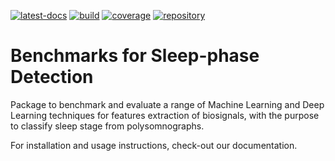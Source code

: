 <!--
SPDX-FileCopyrightText: Copyright © 2023 Idiap Research Institute <contact@idiap.ch>
SPDX-FileContributor: Samuel Michel <samuel.michel@idiap.ch>
SPDX-License-Identifier: GPL-3.0-or-later
-->

[![latest-docs](https://img.shields.io/badge/docs-v2.0.0-orange.svg)](https://sleepless.readthedocs.io/en/v2.0.0/)
[![build](https://gitlab.idiap.ch/biosignal/software/sleepless/badges/v2.0.0/pipeline.svg)](https://gitlab.idiap.ch/biosignal/software/sleepless/commits/v2.0.0)
[![coverage](https://gitlab.idiap.ch/biosignal/software/sleepless/badges/v2.0.0/coverage.svg)](https://www.idiap.ch/software/biosignal/docs/biosignal/software/sleepless/v2.0.0/coverage/index.html)
[![repository](https://img.shields.io/badge/gitlab-project-0000c0.svg)](https://gitlab.idiap.ch/biosignal/software/sleepless)

# Benchmarks for Sleep-phase Detection

Package to benchmark and evaluate a range of Machine Learning and Deep Learning
techniques for features extraction of biosignals, with the purpose to classify
sleep stage from polysomnographs.

For installation and usage instructions, check-out our documentation.
